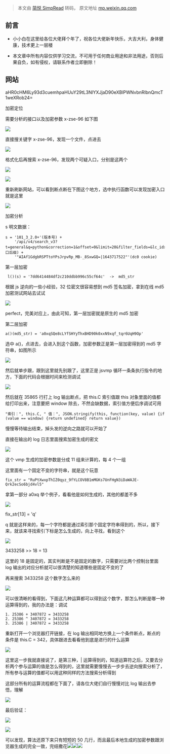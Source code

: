 > 本文由 [简悦 SimpRead](http://ksria.com/simpread/) 转码， 原文地址 [mp.weixin.qq.com](https://mp.weixin.qq.com/s?__biz=Mzg5NTY3MTc2Mg==&mid=2247483704&idx=1&sn=8e08162f0768fa6a793de5d761eff369&chksm=c00d8d85f77a04939dd5ce0481c8a8ca4426c25c7a1cd037f4568803f479bef2b355b80e6ee5&mpshare=1&scene=1&srcid=0201FpqYNSfgJft3lH6ugVUI&sharer_sharetime=1646873400933&sharer_shareid=56da189f782ce62249ab4f6494feca50&version=3.1.20.90367&platform=mac#rd)

前言
--

*   小小白在这里给各位大佬拜个年了，祝各位大佬新年快乐，大吉大利，身体健康，技术更上一层楼
    
*   本文章中所有内容仅供学习交流，不可用于任何商业用途和非法用途，否则后果自负，如有侵权，请联系作者立即删除！
    

网站
--

aHR0cHM6Ly93d3cuemhpaHUuY29tL3NlYXJjaD90eXBlPWNvbnRlbnQmcT1weXRob24=

加密定位

需要分析的接口以及加密参数 x-zse-96 如下图

![](https://mmbiz.qpic.cn/mmbiz_png/EiaqCy3pb5k3LlZI6mUqIP5k6v7cPBHPqP261tbMCynIBPQt7MibYoTg7w6oaJE391znh2kuGgvV1geA26cmTuicQ/640?wx_fmt=png)

直接搜关键字 x-zse-96，发现一个文件，点进去

![](https://mmbiz.qpic.cn/mmbiz_jpg/EiaqCy3pb5k3LlZI6mUqIP5k6v7cPBHPqianSPE7iccYfRAmChrT8Pb5fr7uh6ASNwrvuudHicaPP5kuOcTMMSkCGw/640?wx_fmt=jpeg)

格式化后再搜索 x-zse-96，发现两个可疑入口，分别是这两个

![](https://mmbiz.qpic.cn/mmbiz_png/EiaqCy3pb5k3LlZI6mUqIP5k6v7cPBHPqibEE3P1z6zLKZgPX2wv25BwZxibQHQHV49ux1B4oKicGUEOnDou35IvUA/640?wx_fmt=png)

![](https://mmbiz.qpic.cn/mmbiz_png/EiaqCy3pb5k3LlZI6mUqIP5k6v7cPBHPqsyAnqgTljo9eq82vpN3EsulzjxAFK65IoLJQlibFoRrcg2cF5dwaWVQ/640?wx_fmt=png)

重新刷新网站，可以看到断点断在下图这个地方，选中执行函数可以发现加密入口就是这里

![](https://mmbiz.qpic.cn/mmbiz_png/EiaqCy3pb5k3LlZI6mUqIP5k6v7cPBHPqibF7O8e1MYGeHWDJ30Anzhbuc3RVVjSRJK0xLEyfJwiaMZqkXwc7l4Ow/640?wx_fmt=png)

加密分析

s 明文数据：

```
s = '101_3_2.0+'(版本号) +
    '/api/v4/search_v3?t=general&q=python&correction=1&offset=0&limit=20&filter_fields=&lc_idx=0&show_all_topics=0&search_source=Normal+'(接口后缀) +
    '"AIAf1GdgbRSPTtoYPsJrpvRp_MB-_8SxwGQ=|1643717522"'(dc0 cookie)

```

第一层加密

```
 l()(s) = '7dd6414484df2c210ddbb996c55cf64c'  ->  md5_str

```

根据 js 逆向的一些小经验，32 位密文很容易想到 md5 签名加密，拿到在线 md5 加密测试网站去试试

![](https://mmbiz.qpic.cn/mmbiz_png/EiaqCy3pb5k3LlZI6mUqIP5k6v7cPBHPqmDktpMQiakWPUtWAbZ5sxcHJV5hLXSXQuIs8WkHUz5WFRPJgViaImNpA/640?wx_fmt=png)

perfect，完美对应上，由此可知，第一层加密就是原生的 md5 加密

第二层加密  

```
a()(md5_str) = 'a0xqSQe8cLYfSHYyThxBHD90k0xxN9xqf_tqr6UqH9Op'

```

选中 a()，点进去，会进入到这个函数，加密参数正是第一层加密得到的 md5 字符串，如图所示

  

![](https://mmbiz.qpic.cn/mmbiz_png/EiaqCy3pb5k3LlZI6mUqIP5k6v7cPBHPqicQ18dvO6q7hh3Nkh67FnK8N4pezrRpR6Q3MJLlnaIzCyk8gzwz8exQ/640?wx_fmt=png)

然后就单步跟，跟到这里就先别跟了，这里正是 jsvmp 循环一条条执行指令的地方，下面的代码会根据时间来检测调试

![](https://mmbiz.qpic.cn/mmbiz_png/EiaqCy3pb5k3LlZI6mUqIP5k6v7cPBHPqElkf0BictGG3jAZ4xicVZmX4icAyibp5yUMH2puf8pBHBZfyx6Od8Jiboqg/640?wx_fmt=png)

  

然后就在 35865 行打上 log 输出断点，把 this.C 索引值跟 this 对象里面的值都给打印出来，注意要把 window 除去，不然会缺数据，索引值方便后序调试可用

```
"索引：", this.C, " 值：", JSON.stringify(this, function(key, value) {if (value == window) {return undefined} return value})

```

慢慢等待输出结束，掉头发的逆向之路就可以开始了  

直接在输出的 log 日志里面搜索加密生成的密文

![](https://mmbiz.qpic.cn/mmbiz_png/EiaqCy3pb5k3LlZI6mUqIP5k6v7cPBHPqqBedKV7Or179TRnwf5tVblVYTiaTyNb7PV77MgliaT6HTExzPCc40BxQ/640?wx_fmt=png)

这个 vmp 生成的加密参数是分成 11 组来计算的，每 4 个一组

这里面有一个固定不变的字符串，就是这个玩意

```
fix_str = "RuPtXwxpThIZ0qyz_9fYLCOV8B1mMGKs7UnFHgN3iDaWAJE-Qrk2ecSo6bjd4vl5"

```

拿第一部分 a0xq 举个例子，看看他是如何生成的，其他的都差不多  

![](https://mmbiz.qpic.cn/mmbiz_png/EiaqCy3pb5k3LlZI6mUqIP5k6v7cPBHPqnkKicqyvUDjf4jEiabbYtHe2hiaUEQzBzryR0w5E5nm82QibjU7iciaeuhEQ/640?wx_fmt=png)

fix_str[13] = 'q'  

q 就是这样来的，每一个字符都是通过索引那个固定字符串得到的，所以，接下来，就该来寻找索引下标是怎么生成的，向上寻找，看到这个

![](https://mmbiz.qpic.cn/mmbiz_png/EiaqCy3pb5k3LlZI6mUqIP5k6v7cPBHPq2WS6CopzpBAXicVGIhzONuUCJmzMy6HtU6VNs6eicyLmwibk4ORLs4vSQ/640?wx_fmt=png)

  
3433258 >> 18 = 13

这里的 18 是固定的，其实判断是不是固定的数字，只需要对比两个控制台里面 log 输出的对应分析就可以很清楚的知道哪些是固定不变的了

再来搜索 3433258 这个数字怎么来的

![](https://mmbiz.qpic.cn/mmbiz_png/EiaqCy3pb5k3LlZI6mUqIP5k6v7cPBHPqGCD3GB5xTEDU7sYdxKozljpbPYJvrDONwBqia4eD90drKfic4lfiaAhoQ/640?wx_fmt=png)

可以很清晰的看得到，下面这几种运算都可以得到这个数字，那怎么判断是哪一种运算得到的，我的办法是：调试

```
1. 25386 + 3407872 = 3433258
2. 25386 ^ 3407872 = 3433258
3. 25386 | 3407872 = 3433258

```

重新打开一个浏览器打开链接，在 log 输出相同地方换上一个条件断点，断点的条件是 this.C = 342，具体跟进去看看他到底是进行的什么运算

  

![](https://mmbiz.qpic.cn/mmbiz_png/EiaqCy3pb5k3LlZI6mUqIP5k6v7cPBHPqPFfM2tE8tHVwt5WCCUs24IVqL0fplic07c9KSzCkia2Sv1Xib29vOeBBg/640?wx_fmt=png)

  

这里这一步我就直接说了，是第三种，| 运算得到的，知道运算符之后，又要去分析两个参与运算的值是怎么得到的，这里就需要慢慢去一步步去逆向搜索分析了，所有参与运算的值都可以用这种同样的方法搜索分析得到  

这部分所有的运算流程都在下面了，请各位大佬们自行慢慢对比 log 输出去参悟，理解

![](https://mmbiz.qpic.cn/mmbiz_png/EiaqCy3pb5k3LlZI6mUqIP5k6v7cPBHPqlSua5j0qpucYCb4k33FK0eVLwQfYPCdy6KYj55phlME30owTVAnVaw/640?wx_fmt=png)

最后验证：

![](https://mmbiz.qpic.cn/mmbiz_png/EiaqCy3pb5k3LlZI6mUqIP5k6v7cPBHPqJzhLgSsIW2WyP9xgeOPovrUIrwJibwkGuVO81toNlGI3dJu2EQVNTrg/640?wx_fmt=png)

![](https://mmbiz.qpic.cn/mmbiz_png/EiaqCy3pb5k3LlZI6mUqIP5k6v7cPBHPqic5ibgIQVlBOjYKCP6VTalmSUMUrxLsXv5P5c2T76feqnZmDyHhaW45A/640?wx_fmt=png)

  

可以发现，算法还原下来只有短短的 50 几行，而且最后本地生成的加密参数跟浏览器生成的完全一致，完结撒花![](https://mmbiz.qpic.cn/mmbiz_png/EiaqCy3pb5k3LlZI6mUqIP5k6v7cPBHPqqozA2Q2bROFIyQf9pNECcly4F8z9gvicniciagmbt63mYSdsBKFfyDxFw/640?wx_fmt=png)![](https://mmbiz.qpic.cn/mmbiz_png/EiaqCy3pb5k3LlZI6mUqIP5k6v7cPBHPqqozA2Q2bROFIyQf9pNECcly4F8z9gvicniciagmbt63mYSdsBKFfyDxFw/640?wx_fmt=png)![](https://mmbiz.qpic.cn/mmbiz_png/EiaqCy3pb5k3LlZI6mUqIP5k6v7cPBHPqqozA2Q2bROFIyQf9pNECcly4F8z9gvicniciagmbt63mYSdsBKFfyDxFw/640?wx_fmt=png)